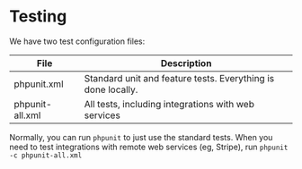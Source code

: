 Testing
===============
We have two test configuration files:

File            | Description
----------------|----------------------------------
phpunit.xml     | Standard unit and feature tests. Everything is done locally.
phpunit-all.xml | All tests, including integrations with web services

Normally, you can run `phpunit` to just use the standard tests. When you need to test integrations with remote web services (eg, Stripe), run `phpunit -c phpunit-all.xml`

